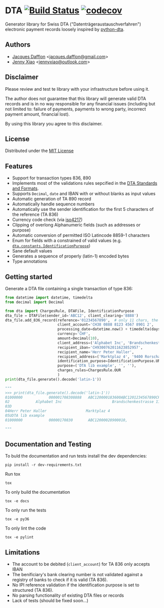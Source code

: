 # DTA [![Build Status](https://travis-ci.org/jacquesd/dta.svg?branch=master)](https://travis-ci.org/jacquesd/dta) [![codecov](https://codecov.io/gh/jacquesd/dta/branch/master/graph/badge.svg)](https://codecov.io/gh/jacquesd/dta)


Generator library for Swiss DTA ("Datenträgeraustauschverfahren") electronic payment records loosely inspired by
[python-dta](https://pypi.python.org/pypi/python-dta).

## Authors
- [Jacques Dafflon](https://github.com/jacquesd) <[jacques.dafflon@gmail.com](mailto:jacques.dafflon@gmail.com)>
- [Jenny Xiao](https://github.com/jennyailin) <[jennyxiao@outlook.com](mailto:jennyxiao@outlook.com)>

## Disclaimer
Please review and test te library with your infrastructure before using it.

The author does not guarantee that this library will generate valid DTA records and is in no way responsible
for any financial issues (including but not limited to: failure of payments, payments to wrong party,
incorrect payment amount, financial lost).

By using this library you agree to this disclaimer.

## License
Distributed under the [MIT License](https://github.com/jacquesd/dta/blob/master/LICENSE)

## Features

- Support for transaction types 836, 890
- Implements most of the validations rules sepcified in the
[DTA Standards and Formats](https://www.six-interbank-clearing.com/dam/downloads/en/standardization/dta/dta.pdf).
- Supports `Decimal`, `date` and IBAN with or without blanks as input values
- Automatic generation of TA 890 record
- Automatically handle sequence numbers
- Automatically use the sender identification for the first 5 characters of the reference (TA 836)
- Currency code check (via [iso4217](https://pypi.python.org/pypi/iso4217))
- Clipping of overlong Alphanumeric fields (such as addresses or purpose)
- Automatic conversion of permitted ISO Latincode 8859-1 characters
- Enum for fields with a constrained of valid values
(e.g. [`dta.constants.IdentificationPurpose`](https://github.com/jacquesd/dta/blob/master/dta/constants.py#L20-L22))
- Sane default values
- Generates a sequence of properly (latin-1) encoded bytes
- Type annotations

## Getting started

Generate a DTA file containing a single transaction of type 836:

```python
from datetime import datetime, timedelta
from decimal import Decimal

from dta import ChargesRule, DTAFile, IdentificationPurpose
dta_file = DTAFile(sender_id='ABC12', client_clearing='8888')
dta_file.add_836_record(reference='01234567890',  # only 11 chars, the first 5 (sender id) are added automatically
                        client_account='CH38 0888 8123 4567 8901 2',
                        processing_date=datetime.now() + timedelta(days=1),  # next day
                        currency='CHF',
                        amount=Decimal(10),
                        client_address=('Alphabet Inc', 'Brandschenkestrasse 110', '8002 Zürich'),
                        recipient_iban='CH9300762011623852957',
                        recipient_name='Herr Peter Haller',
                        recipient_address=('Marktplaz 4', '9400 Rorschach'),
                        identification_purpose=IdentificationPurpose.UNSTRUCTURED,
                        purpose=('DTA lib example', '', ''),
                        charges_rules=ChargesRule.OUR
                        )
print(dta_file.generate().decode('latin-1'))

"""
>>> print(dta_file.generate().decode('latin-1'))
01000000            000001708308888   ABC120000183600ABC1201234567890CH3808888123456789012   170831CHF10,                       
02            Alphabet Inc                       Brandschenkestrasse 110            8002 Zuerich                                
03D                                                                      CH9300762011623852957                                  
04Herr Peter Haller                  Marktplaz 4                        9400 Rorschach                                          
05UDTA lib example                                                                                          0                   
01000000            00000170830       ABC12000028900010,                                                                        

"""
```

## Documentation and Testing
To buld the documentation and run tests install the dev dependencies:
```
pip install -r dev-requirements.txt
```
Run tox
```
tox
```

To only build the documentation
```
tox -e docs
```

To only run the tests
```
tox -e py36
```

To only lint the code
```
tox -e pylint
```

## Limitations
- The account to be debited (`client_account`) for TA 836 only accepts IBAN
- The benificiary's bank clearing number is not validated against a registry of banks to check if it is valid (TA 836).
- No IPI reference validation if the identification purpose is set to structured (TA 836).
- No parsing functionality of existing DTA files or records
- Lack of tests (should be fixed soon...)
